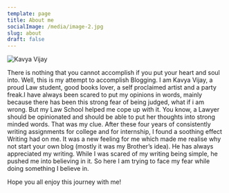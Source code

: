 ```yaml
---
template: page
title: About me
socialImage: /media/image-2.jpg
slug: about
draft: false
---
```

![Kavya Vijay](/media/img-20190201-wa0026.jpg "Kavya Vijay")



There is nothing that you cannot accomplish if you put your heart and soul into. Well, this is my attempt to accomplish Blogging. I am Kavya Vijay, a proud Law student, good books lover, a self proclaimed artist and a party freak.I have always been scared to put my opinions in words, mainly because there has been this strong fear of being judged, what if i am wrong. But my Law School helped me cope up with it. You know, a Lawyer should be opinionated and should be able to put her thoughts into strong minded words. That was my clue. After these four years of consistently writing assignments for college and for internship, I found a soothing effect Writing had on me. It was a new feeling for me which made me realise why not start your own blog (mostly it was my Brother’s idea). He has always appreciated my writing. While I was scared of my writing being simple, he pushed me into believing in it. So here I am trying to face my fear while doing something I believe in.



Hope you all enjoy this journey with me!